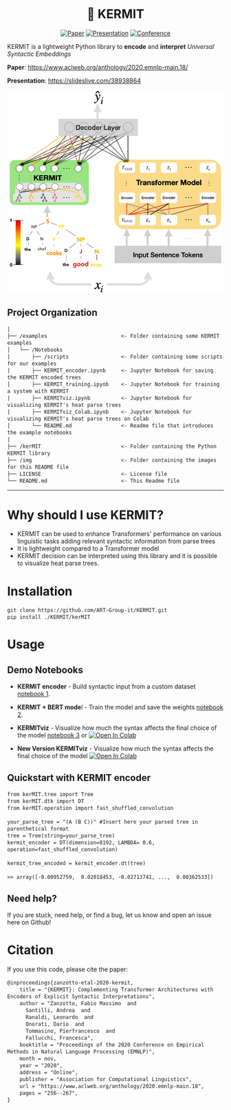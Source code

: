 
<div align="center">    
 
# 🐸 KERMIT    

[![Paper](http://img.shields.io/badge/paper-KERMIT-B31B1B.svg)](https://www.aclweb.org/anthology/2020.emnlp-main.18/)
[![Presentation](http://img.shields.io/badge/presentation-KERMIT-brightgreen.svg)](https://slideslive.com/38938864)
[![Conference](http://img.shields.io/badge/EMNLP-2020-4b44ce.svg)](https://www.aclweb.org/anthology/volumes/2020.emnlp-main/)
  
</div>


KERMIT is a lightweight Python library to **encode** and **interpret** *Universal Syntactic Embeddings*

**Paper**: https://www.aclweb.org/anthology/2020.emnlp-main.18/

**Presentation**: https://slideslive.com/38938864

<div align="center">
<img src="img/kermit.png" alt="drawing" width="500"/>
</div>

Project Organization
------------

    |
    ├── /examples                        <- Folder containing some KERMIT examples
    │   └── /Notebooks       
    |       ├── /scripts                 <- Folder containing some scripts for our examples
    |       ├── KERMIT_encoder.ipynb     <- Jupyter Notebook for saving the KERMIT encoded trees
    |       ├── KERMIT_training.ipynb    <- Jupyter Notebook for training a system with KERMIT
    |       ├── KERMITviz.ipynb          <- Jupyter Notebook for visualizing KERMIT's heat parse trees
    |       ├── KERMITviz_Colab.ipynb    <- Jupyter Notebook for visualizing KERMIT's heat parse trees on Colab
    |       └── README.md                <- Readme file that introduces the example notebooks
    |
    ├── /kerMIT                          <- Folder containing the Python KERMIT library
    ├── /img                             <- Folder containing the images for this README file
    ├── LICENSE                          <- License file
    └── README.md                        <- This Readme file
     
--------

# Why should I use KERMIT?

- KERMIT can be used to enhance Transformers' performance on various linguistic tasks adding relevant syntactic information from parse trees
- It is lightweight compared to a Transformer model
- KERMIT decision can be interpreted using this library and it is possible to visualize heat parse trees.

# Installation
```
git clone https://github.com/ART-Group-it/KERMIT.git 
pip install ./KERMIT/kerMIT
```
# Usage

## Demo Notebooks

- **KERMIT encoder** - Build syntactic input from a custom dataset [notebook 1](https://github.com/ART-Group-it/KERMIT/blob/master/examples/Notebooks/KERMIT_encoder.ipynb).

- **KERMIT + BERT mode**l - Train the model and save the weights [notebook 2](https://github.com/ART-Group-it/KERMIT/blob/master/examples/Notebooks/KERMIT_training.ipynb).

- **KERMITviz** - Visualize how much the syntax affects the final choice of the model [notebook 3](https://github.com/ART-Group-it/KERMIT/blob/master/examples/Notebooks/KERMITviz.ipynb) or [![Open In Colab](https://colab.research.google.com/assets/colab-badge.svg)](https://colab.research.google.com/github/ART-Group-it/KERMIT/blob/master/examples/Notebooks/KERMITviz_Colab.ipynb)

- **New Version KERMITviz** - Visualize how much the syntax affects the final choice of the model [![Open In Colab](https://colab.research.google.com/assets/colab-badge.svg)](https://colab.research.google.com/github/ART-Group-it/KERMIT/blob/master/examples/Notebooks/KERMITviz__.ipynb)

## Quickstart with KERMIT encoder
```
from kerMIT.tree import Tree
from kerMIT.dtk import DT
from kerMIT.operation import fast_shuffled_convolution

your_parse_tree = "(A (B C))" #Insert here your parsed tree in parenthetical format
tree = Tree(string=your_parse_tree)
kermit_encoder = DT(dimension=8192, LAMBDA= 0.6, operation=fast_shuffled_convolution)

kermit_tree_encoded = kermit_encoder.dt(tree)

>> array([-0.00952759,  0.02018453, -0.02713741, ...,  0.00362533])
```
## Need help?
If you are stuck, need help, or find a bug, let us know and open an issue here on Github!

# Citation
If you use this code, please cite the paper:
```
@inproceedings{zanzotto-etal-2020-kermit,
    title = "{KERMIT}: Complementing Transformer Architectures with Encoders of Explicit Syntactic Interpretations",
    author = "Zanzotto, Fabio Massimo  and
      Santilli, Andrea  and
      Ranaldi, Leonardo  and
      Onorati, Dario  and
      Tommasino, Pierfrancesco  and
      Fallucchi, Francesca",
    booktitle = "Proceedings of the 2020 Conference on Empirical Methods in Natural Language Processing (EMNLP)",
    month = nov,
    year = "2020",
    address = "Online",
    publisher = "Association for Computational Linguistics",
    url = "https://www.aclweb.org/anthology/2020.emnlp-main.18",
    pages = "256--267",
}
```

